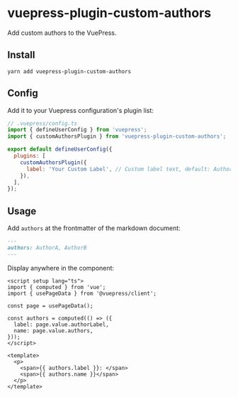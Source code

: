 # vuepress-plugin-custom-authors

Add custom authors to the VuePress.

## Install

```shell
yarn add vuepress-plugin-custom-authors
```

## Config

Add it to your Vuepress configuration's plugin list:

```javascript
// .vuepress/config.ts
import { defineUserConfig } from 'vuepress';
import { customAuthorsPlugin } from 'vuepress-plugin-custom-authors';

export default defineUserConfig({
  plugins: [
    customAuthorsPlugin({
      label: 'Your Custom Label', // Custom label text, default: Authors
    }),
  ],
});
```

## Usage

Add `authors` at the frontmatter of the markdown document:

```markdown
---
authors: AuthorA, AuthorB
---
```

Display anywhere in the component:

```vue
<script setup lang="ts">
import { computed } from 'vue';
import { usePageData } from '@vuepress/client';

const page = usePageData();

const authors = computed(() => ({
  label: page.value.authorLabel,
  name: page.value.authors,
}));
</script>

<template>
  <p>
    <span>{{ authors.label }}: </span>
    <span>{{ authors.name }}</span>
  </p>
</template>
```
